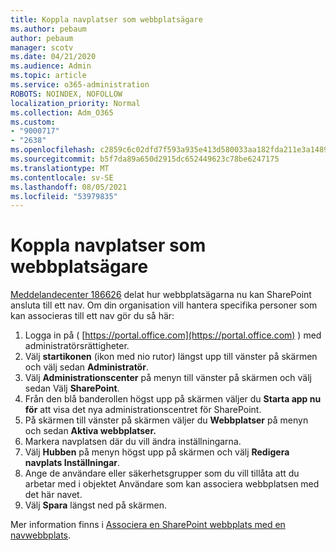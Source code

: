 ```yaml
---
title: Koppla navplatser som webbplatsägare
ms.author: pebaum
author: pebaum
manager: scotv
ms.date: 04/21/2020
ms.audience: Admin
ms.topic: article
ms.service: o365-administration
ROBOTS: NOINDEX, NOFOLLOW
localization_priority: Normal
ms.collection: Adm_O365
ms.custom:
- "9000717"
- "2638"
ms.openlocfilehash: c2859c6c02dfd7f593a935e413d580033aa182fda211e3a1489b43fddc067c6c
ms.sourcegitcommit: b5f7da89a650d2915dc652449623c78be6247175
ms.translationtype: MT
ms.contentlocale: sv-SE
ms.lasthandoff: 08/05/2021
ms.locfileid: "53979835"
---
```

# <a name="associate-hub-sites-as-site-owner"></a>Koppla navplatser som webbplatsägare

[Meddelandecenter 186626](https://admin.microsoft.com/Adminportal/Home?source=applauncher#/MessageCenter?id=MC186626) delat hur webbplatsägarna nu kan SharePoint ansluta till ett nav. Om din organisation vill hantera specifika personer som kan associeras till ett nav gör du så här: 

1. Logga in på ( [https://portal.office.com](https://portal.office.com) ) med administratörsrättigheter.
2. Välj **startikonen** (ikon med nio rutor) längst upp till vänster på skärmen och välj sedan **Administratör**.
3. Välj **Administrationscenter** på menyn till vänster på skärmen och välj sedan Välj **SharePoint**.
4. Från den blå banderollen högst upp på skärmen väljer du **Starta app nu för** att visa det nya administrationscentret för SharePoint.
5. På skärmen till vänster på skärmen väljer du **Webbplatser** på menyn och sedan **Aktiva webbplatser.**
6. Markera navplatsen där du vill ändra inställningarna.
7. Välj **Hubben** på menyn högst upp på skärmen och välj **Redigera navplats Inställningar**.
8. Ange de användare eller säkerhetsgrupper som du vill tillåta att du arbetar med i objektet Användare som kan associera webbplatsen med det här navet.
9. Välj **Spara** längst ned på skärmen.

Mer information finns i [Associera en SharePoint webbplats med en navwebbplats](https://support.office.com/article/associate-a-sharepoint-site-with-a-hub-site-ae0009fd-af04-4d3d-917d-88edb43efc05). 